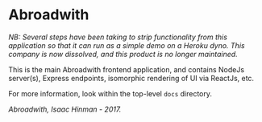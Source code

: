 # Abroadwith

_NB: Several steps have been taking to strip functionality from this application so that it can run as a simple demo on a Heroku dyno. This company is now dissolved, and this product is no longer maintained._

This is the main Abroadwith frontend application, and contains NodeJs server(s), Express
endpoints, isomorphic rendering of UI via ReactJs, etc.

For more information, look within the top-level `docs` directory.

_Abroadwith, Isaac Hinman - 2017._
